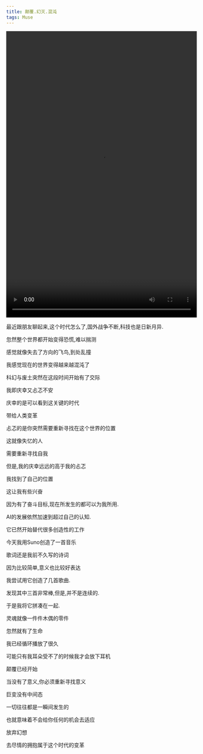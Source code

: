 ```yaml
---
title: 颠覆.幻灭.混沌
tags: Muse
---
```


<video width="512" height="768" controls>
    <source src="/assets/video/%E5%B8%8C%E6%9C%9B%E4%B9%8B%E5%85%89_20243301349.mp4" type="video/mp4">
</video>


最近跟朋友聊起来,这个时代怎么了,国外战争不断,科技也是日新月异.

忽然整个世界都开始变得恐慌,难以揣测

感觉就像失去了方向的飞鸟,到处乱撞


我感觉现在的世界变得越来越混沌了

科幻与废土突然在这段时间开始有了交际

我即庆幸又忐忑不安

庆幸的是可以看到这关键的时代

带给人类变革

忐忑的是你突然需要重新寻找在这个世界的位置

这就像失忆的人

需要重新寻找自我


但是,我的庆幸远远的高于我的忐忑

我找到了自己的位置

这让我有些兴奋

因为有了奋斗目标,现在所发生的都可以为我所用.


AI的发展依然加速到超过自己的认知.

它已然开始替代很多创造性的工作

今天我用Suno创造了一首音乐

歌词还是我前不久写的诗词

因为比较简单,意义也比较好表达

我尝试用它创造了几首歌曲.

发现其中三首非常棒,但是,并不是连续的.


于是我将它拼凑在一起.

灵魂就像一件件木偶的零件

忽然就有了生命

我已经循环播放了很久

可能只有我耳朵受不了的时候我才会放下耳机


颠覆已经开始

当没有了意义,你必须重新寻找意义

巨变没有中间态

一切往往都是一瞬间发生的

也就意味着不会给你任何的机会去适应


放弃幻想

去尽情的拥抱属于这个时代的变革

